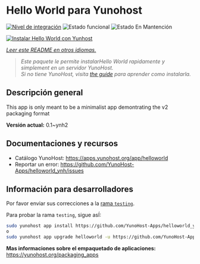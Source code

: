 <!--
Este archivo README esta generado automaticamente<https://github.com/YunoHost/apps/tree/master/tools/readme_generator>
No se debe editar a mano.
-->

# Hello World para Yunohost

[![Nivel de integración](https://dash.yunohost.org/integration/helloworld.svg)](https://ci-apps.yunohost.org/ci/apps/helloworld/) ![Estado funcional](https://ci-apps.yunohost.org/ci/badges/helloworld.status.svg) ![Estado En Mantención](https://ci-apps.yunohost.org/ci/badges/helloworld.maintain.svg)

[![Instalar Hello World con Yunhost](https://install-app.yunohost.org/install-with-yunohost.svg)](https://install-app.yunohost.org/?app=helloworld)

*[Leer este README en otros idiomas.](./ALL_README.md)*

> *Este paquete le permite instalarHello World rapidamente y simplement en un servidor YunoHost.*  
> *Si no tiene YunoHost, visita [the guide](https://yunohost.org/install) para aprender como instalarla.*

## Descripción general

This app is only meant to be a minimalist app demontrating the v2 packaging format


**Versión actual:** 0.1~ynh2
## Documentaciones y recursos

- Catálogo YunoHost: <https://apps.yunohost.org/app/helloworld>
- Reportar un error: <https://github.com/YunoHost-Apps/helloworld_ynh/issues>

## Información para desarrolladores

Por favor enviar sus correcciones a la [rama `testing`](https://github.com/YunoHost-Apps/helloworld_ynh/tree/testing).

Para probar la rama `testing`, sigue asÍ:

```bash
sudo yunohost app install https://github.com/YunoHost-Apps/helloworld_ynh/tree/testing --debug
o
sudo yunohost app upgrade helloworld -u https://github.com/YunoHost-Apps/helloworld_ynh/tree/testing --debug
```

**Mas informaciones sobre el empaquetado de aplicaciones:** <https://yunohost.org/packaging_apps>
